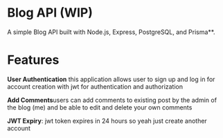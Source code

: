 # Blog API (WIP)

A simple Blog API built with Node.js, Express, PostgreSQL, and Prisma**.

# Features
**User Authentication** this application allows user to sign up and log in  for account creation with jwt for authentication and authorization 

**Add Comments**users can add comments to existing post by the admin of the blog (me) and be able to edit and delete your own comments 

**JWT Expiry**: jwt token expires in 24 hours so yeah just create another account